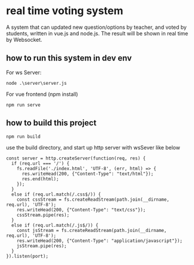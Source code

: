 # real time voting system

A system that can updated new question/options by teacher, and voted by students, written in vue.js and node.js.
The result will be shown in real time by Websocket.

## how to run this system in dev env

For ws Server:
```
node .\server\server.js
```

For vue frontend
(npm install)
```
npm run serve
```

## how to build this project

```
npm run build
```

use the build directory, and start up http server with wsSever like below

```
const server = http.createServer(function(req, res) {
  if (req.url === '/') {
    fs.readFile('./index.html', 'UTF-8', (err, html) => {
      res.writeHead(200, {"Content-Type": "text/html"});
      res.end(html);
    });
  }
  else if (req.url.match(/.css$/)) {
    const cssStream = fs.createReadStream(path.join(__dirname, req.url), 'UTF-8');
    res.writeHead(200, {"Content-Type": "text/css"});
    cssStream.pipe(res);
  }
  else if (req.url.match(/.js$/)) {
    const jsStream = fs.createReadStream(path.join(__dirname, req.url), 'UTF-8');
    res.writeHead(200, {"Content-Type": "application/javascript"});
    jsStream.pipe(res);
  }
}).listen(port);
```
